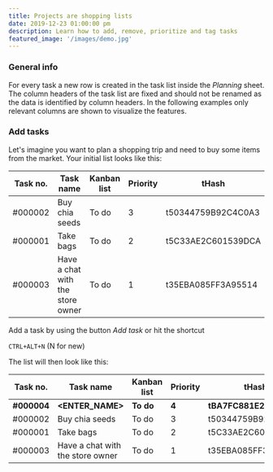 ```yaml
---
title: Projects are shopping lists
date: 2019-12-23 01:00:00 pm
description: Learn how to add, remove, prioritize and tag tasks
featured_image: '/images/demo.jpg'
---
```

### General info
For every task a new row is created in the task list inside the *Planning* sheet.
The column headers of the task list are fixed and should not be renamed as the data is identified by column headers.
In the following examples only relevant columns are shown to visualize the features.

### Add tasks
Let's imagine you want to plan a shopping trip and need to buy some items from the market. Your initial list looks like this:

| Task no. | Task name                        | Kanban list | Priority | tHash              |
|----------|----------------------------------|-------------|----------|--------------------|
| #000002  | Buy chia seeds                   | To do       | 3        | t50344759B92C4C0A3 |
| #000001  | Take bags                        | To do       | 2        | t5C33AE2C601539DCA |
| #000003  | Have a chat with the store owner | To do       | 1        | t35EBA085FF3A95514 |

Add a task by using the button *Add task* or hit the shortcut

`CTRL+ALT+N` (N for new)

The list will then look like this:

| Task no. | Task name                        | Kanban list | Priority | tHash              |
|----------|----------------------------------|-------------|----------|--------------------|
| **#000004**  | **\<ENTER_NAME\>**           | **To do**   | **4**    | **tBA7FC881E2CA8611F** |
| #000002  | Buy chia seeds                   | To do       | 3        | t50344759B92C4C0A3 |
| #000001  | Take bags                        | To do       | 2        | t5C33AE2C601539DCA |
| #000003  | Have a chat with the store owner | To do       | 1        | t35EBA085FF3A95514 |